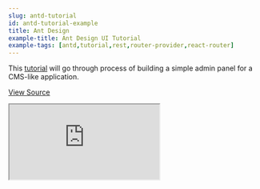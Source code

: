 ```yaml
---
slug: antd-tutorial
id: antd-tutorial-example
title: Ant Design
example-title: Ant Design UI Tutorial
example-tags: [antd,tutorial,rest,router-provider,react-router]
---
```


This [tutorial](/docs/tutorials/ant-design-tutorial/) will go through process of building a simple admin panel for a CMS-like application.
<br/>

[View Source](https://github.com/refinedev/refine/tree/master/examples/tutorial)

<iframe loading="lazy" src="https://stackblitz.com/github/refinedev/refine/tree/master/examples/tutorial/antd?embed=1&view=preview&theme=dark&preset=node&ctl=1"
    style={{width: "100%", height:"80vh", border: "0px", borderRadius: "8px", overflow:"hidden"}}
    title="refine-tutorial"
></iframe>
